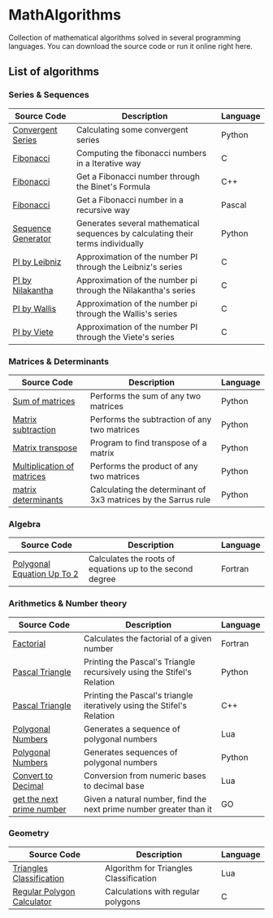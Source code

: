 # MathAlgorithms
Collection of mathematical algorithms solved in several programming languages. You can download the source code or run it online right here.

## List of algorithms

### Series & Sequences
 | Source Code | Description | Language |
 | --- | --- | --- |    
 |[Convergent Series](https://onlinegdb.com/SJXSBLfLO)|Calculating some convergent series |Python|
 |[Fibonacci](https://onlinegdb.com/HkxkTkIMLO)|Computing the fibonacci numbers in a Iterative way|C|
 |[Fibonacci](https://onlinegdb.com/HygwZUfUO)|Get a Fibonacci number through the Binet's Formula|C++|
 |[Fibonacci](https://onlinegdb.com/ry7W-vGUu)|Get a Fibonacci number in a recursive way|Pascal|
 |[Sequence Generator](https://onlinegdb.com/H1J8_Uz8u)|Generates several mathematical sequences by calculating their terms individually|Python|
 |[PI by Leibniz](https://onlinegdb.com/BJ3jP4GUO)|Approximation of the number PI through the Leibniz's series|C|
 |[PI by Nilakantha](https://onlinegdb.com/ByvfxUMUO)|Approximation of the number pi through the Nilakantha's series|C|
 |[PI by Wallis](https://onlinegdb.com/rJ6g-Uz8O)|Approximation of the number pi through the Wallis's series|C|
 |[PI by Viete](https://onlinegdb.com/BJOtxIfUO)|Approximation of the number PI through the Viete's series|C|  
 
   

### Matrices & Determinants
 | Source Code | Description | Language |
 | --- | --- | --- |    
 |[Sum of matrices](https://onlinegdb.com/HyhhwJrLu)|Performs the sum of any two matrices|Python|   
 |[Matrix subtraction](https://onlinegdb.com/ByWG_1BUd)|Performs the subtraction of any two matrices|Python|    
 |[Matrix transpose](https://onlinegdb.com/r1jocr_Ld)|Program to find transpose of a matrix|Python|
 |[Multiplication of matrices](https://onlinegdb.com/BJITFZi8u)|Performs the product of any two matrices|Python|
 |[matrix determinants](https://onlinegdb.com/E6VJfR83M)|Calculating the determinant of 3x3 matrices by the Sarrus rule|Python|
  
### Algebra
 | Source Code | Description | Language |
 | --- | --- | --- |    
 |[Polygonal Equation Up To 2](https://onlinegdb.com/S1SvELfLd)|Calculates the roots of equations up to the second degree | Fortran |  

     
  
### Arithmetics & Number theory
 | Source Code | Description | Language |
 | --- | --- | --- |    
 |[Factorial](https://onlinegdb.com/Syk6M8G8d)|Calculates the factorial of a given number|Fortran|
 |[Pascal Triangle](https://onlinegdb.com/S1MSvLfIu)|Printing the Pascal's Triangle recursively using the Stifel's Relation|Python|
 |[Pascal Triangle](https://onlinegdb.com/r1Wo-LzLd)|Printing the Pascal's triangle iteratively using the Stifel's Relation|C++|
 |[Polygonal Numbers](https://github.com/JoseCintra/MathAlgorithms/blob/master/Algorithms/PolygonalNumbers1.lua)|Generates a sequence of polygonal numbers|Lua|
 |[Polygonal Numbers](https://onlinegdb.com/rkE0DLG8u)|Generates sequences of polygonal numbers|Python|  
 |[Convert to Decimal](https://www.mycompiler.io/view/3Y2U27b)|Conversion from numeric bases to decimal base|Lua|  
 |[get the next prime number](https://onlinegdb.com/HXhFDBLrP)|Given a natural number, find the next prime number greater than it|GO| 
  
  
  
### Geometry
 | Source Code | Description | Language |
 | --- | --- | --- |     
 |[Triangles Classification](https://github.com/JoseCintra/MathAlgorithms/blob/master/Algorithms/TriangleType.lua)|Algorithm for Triangles Classification|Lua|  
 |[Regular Polygon Calculator](https://onlinegdb.com/F4sWwxCXn)|Calculations with regular polygons|C|  
 

